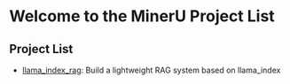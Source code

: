 # Welcome to the MinerU Project List

## Project List

- [llama_index_rag](./llama_index_rag/README.md): Build a lightweight RAG system based on llama_index
